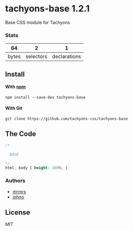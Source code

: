# tachyons-base 1.2.1

Base CSS module for Tachyons

### Stats

64 | 2 | 1
---|---|---
bytes | selectors | declarations

## Install

#### With [npm](https://npmjs.com)

```
npm install --save-dev tachyons-base
```

#### With Git

```
git clone https://github.com/tachyons-css/tachyons-base
```

## The Code

```css
/*

  BASE

*/
html, body { height: 100%; }
```

### Authors

* [mrmrs](http://mrmrs.io)
* [johno](http://johnotander.com)

## License

MIT


